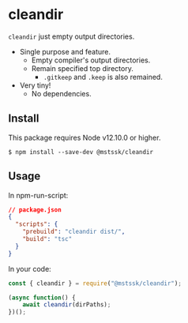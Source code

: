 # cleandir

`cleandir` just empty output directories.

- Single purpose and feature.
  - Empty compiler's output directories.
  - Remain specified top directory.
      - `.gitkeep` and `.keep` is also remained.
- Very tiny!
  - No dependencies.

## Install

This package requires Node v12.10.0 or higher.

```
$ npm install --save-dev @mstssk/cleandir
```

## Usage

In npm-run-script:

```json
// package.json
{
  "scripts": {
    "prebuild": "cleandir dist/",
    "build": "tsc"
  }
}
```

In your code:

```js
const { cleandir } = require("@mstssk/cleandir");

(async function() {
    await cleandir(dirPaths);
})();
```
